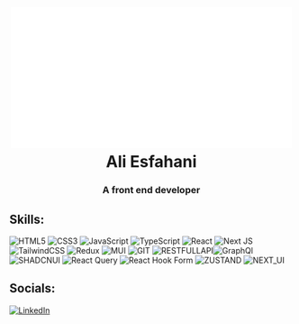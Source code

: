 <h1 align="center">
  <br>
  <a href="https://www.linkedin.com/in/ali-esfahani-baa6b3237/"><img src="./logo.png" alt="ali esfahani" width="500"></a>
  <br>
  Ali Esfahani
</h1>
<h3 align="center">A front end developer</h3>

## Skills:

![HTML5](https://img.shields.io/badge/html5-%23E34F26.svg?style=for-the-badge&logo=html5&logoColor=white) ![CSS3](https://img.shields.io/badge/css3-%231572B6.svg?style=for-the-badge&logo=css3&logoColor=white) ![JavaScript](https://img.shields.io/badge/javascript-%23323330.svg?style=for-the-badge&logo=javascript&logoColor=%23F7DF1E) ![TypeScript](https://img.shields.io/badge/typescript-%23007ACC.svg?style=for-the-badge&logo=typescript&logoColor=white) ![React](https://img.shields.io/badge/react-%2320232a.svg?style=for-the-badge&logo=react&logoColor=%2361DAFB) ![Next JS](https://img.shields.io/badge/Next-black?style=for-the-badge&logo=next.js&logoColor=white) ![TailwindCSS](https://img.shields.io/badge/tailwindcss-%2338B2AC.svg?style=for-the-badge&logo=tailwind-css&logoColor=white) ![Redux](https://img.shields.io/badge/redux-%23593d88.svg?style=for-the-badge&logo=redux&logoColor=white) ![MUI](https://img.shields.io/badge/MUI-%230081CB.svg?style=for-the-badge&logo=mui&logoColor=white) ![GIT](https://img.shields.io/badge/git-%23F05033.svg?style=for-the-badge&logo=git&logoColor=white) ![RESTFULLAPI](https://img.shields.io/badge/RESTFULL_API-blue?style=for-the-badge&logoSize=auto&color=%23411fcc)![GraphQl](https://img.shields.io/badge/-GraphQL-E10098?style=for-the-badge&logo=graphql&logoColor=white) ![SHADCNUI](https://img.shields.io/badge/shadcn%20ui-000000?style=for-the-badge&logo=shadcnui&logoColor=white) ![React Query](https://img.shields.io/badge/-React%20Query-FF4154?style=for-the-badge&logo=react%20query&logoColor=white) ![React Hook Form](https://img.shields.io/badge/React%20Hook%20Form-%23EC5990.svg?style=for-the-badge&logo=reacthookform&logoColor=white) ![ZUSTAND](https://img.shields.io/badge/zustand-f5b78b?style=for-the-badge&logoColor=white)
![NEXT_UI](https://img.shields.io/badge/next%20ui-000000?style=for-the-badge&logo=nextui&logoColor=white)





<!-- Proudly created with GPRM ( https://gprm.itsvg.in ) -->

## Socials:

[![LinkedIn](https://img.shields.io/badge/Linkedin-2CA5E0?style=for-the-badge&logo=linkedin&logoColor=white)](https://www.linkedin.com/in/ali-esfahani-baa6b3237/)
